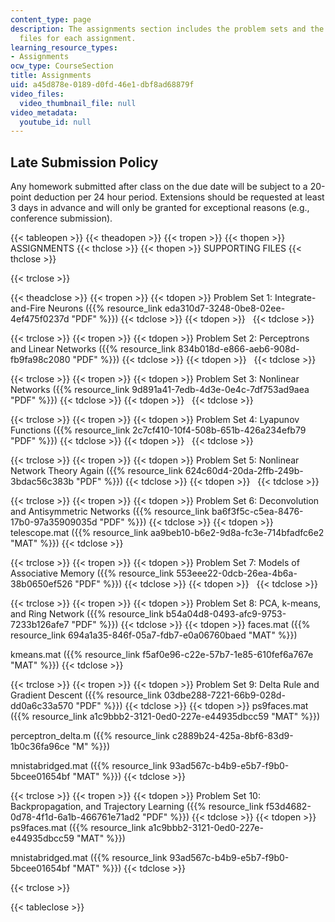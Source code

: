 ```yaml
---
content_type: page
description: The assignments section includes the problem sets and the supporting
  files for each assignment.
learning_resource_types:
- Assignments
ocw_type: CourseSection
title: Assignments
uid: a45d878e-0189-d0fd-46e1-dbf8ad68879f
video_files:
  video_thumbnail_file: null
video_metadata:
  youtube_id: null
---
```


Late Submission Policy
----------------------

Any homework submitted after class on the due date will be subject to a 20-point deduction per 24 hour period. Extensions should be requested at least 3 days in advance and will only be granted for exceptional reasons (e.g., conference submission).

{{< tableopen >}}
{{< theadopen >}}
{{< tropen >}}
{{< thopen >}}
ASSIGNMENTS
{{< thclose >}}
{{< thopen >}}
SUPPORTING FILES
{{< thclose >}}

{{< trclose >}}

{{< theadclose >}}
{{< tropen >}}
{{< tdopen >}}
Problem Set 1: Integrate-and-Fire Neurons ({{% resource_link eda310d7-3248-0be8-02ee-4ef475f0237d "PDF" %}})
{{< tdclose >}}
{{< tdopen >}}
 
{{< tdclose >}}

{{< trclose >}}
{{< tropen >}}
{{< tdopen >}}
Problem Set 2: Perceptrons and Linear Networks ({{% resource_link 834b018d-e866-aeb6-908d-fb9fa98c2080 "PDF" %}})
{{< tdclose >}}
{{< tdopen >}}
 
{{< tdclose >}}

{{< trclose >}}
{{< tropen >}}
{{< tdopen >}}
Problem Set 3: Nonlinear Networks ({{% resource_link 9d891a41-7edb-4d3e-0e4c-7df753ad9aea "PDF" %}})
{{< tdclose >}}
{{< tdopen >}}
 
{{< tdclose >}}

{{< trclose >}}
{{< tropen >}}
{{< tdopen >}}
Problem Set 4: Lyapunov Functions ({{% resource_link 2c7cf410-10f4-508b-651b-426a234efb79 "PDF" %}})
{{< tdclose >}}
{{< tdopen >}}
 
{{< tdclose >}}

{{< trclose >}}
{{< tropen >}}
{{< tdopen >}}
Problem Set 5: Nonlinear Network Theory Again ({{% resource_link 624c60d4-20da-2ffb-249b-3bdac56c383b "PDF" %}})
{{< tdclose >}}
{{< tdopen >}}
 
{{< tdclose >}}

{{< trclose >}}
{{< tropen >}}
{{< tdopen >}}
Problem Set 6: Deconvolution and Antisymmetric Networks ({{% resource_link ba6f3f5c-c5ea-8476-17b0-97a35909035d "PDF" %}})
{{< tdclose >}}
{{< tdopen >}}
telescope.mat ({{% resource_link aa9beb10-b6e2-9d8a-fc3e-714bfadfc6e2 "MAT" %}})
{{< tdclose >}}

{{< trclose >}}
{{< tropen >}}
{{< tdopen >}}
Problem Set 7: Models of Associative Memory ({{% resource_link 553eee22-0dcb-26ea-4b6a-38b0650ef526 "PDF" %}})
{{< tdclose >}}
{{< tdopen >}}
 
{{< tdclose >}}

{{< trclose >}}
{{< tropen >}}
{{< tdopen >}}
Problem Set 8: PCA, k-means, and Ring Network ({{% resource_link b54a04d8-0493-afc9-9753-7233b126afe7 "PDF" %}})
{{< tdclose >}}
{{< tdopen >}}
faces.mat ({{% resource_link 694a1a35-846f-05a7-fdb7-e0a06760baed "MAT" %}})  
  
kmeans.mat ({{% resource_link f5af0e96-c22e-57b7-1e85-610fef6a767e "MAT" %}})
{{< tdclose >}}

{{< trclose >}}
{{< tropen >}}
{{< tdopen >}}
Problem Set 9: Delta Rule and Gradient Descent ({{% resource_link 03dbe288-7221-66b9-028d-dd0a6c33a570 "PDF" %}})
{{< tdclose >}}
{{< tdopen >}}
ps9faces.mat ({{% resource_link a1c9bbb2-3121-0ed0-227e-e44935dbcc59 "MAT" %}})  
  
perceptron\_delta.m ({{% resource_link c2889b24-425a-8bf6-83d9-1b0c36fa96ce "M" %}})  
  
mnistabridged.mat ({{% resource_link 93ad567c-b4b9-e5b7-f9b0-5bcee01654bf "MAT" %}})
{{< tdclose >}}

{{< trclose >}}
{{< tropen >}}
{{< tdopen >}}
Problem Set 10: Backpropagation, and Trajectory Learning ({{% resource_link f53d4682-0d78-4f1d-6a1b-466761e71ad2 "PDF" %}})
{{< tdclose >}}
{{< tdopen >}}
ps9faces.mat ({{% resource_link a1c9bbb2-3121-0ed0-227e-e44935dbcc59 "MAT" %}})  
  
mnistabridged.mat ({{% resource_link 93ad567c-b4b9-e5b7-f9b0-5bcee01654bf "MAT" %}})
{{< tdclose >}}

{{< trclose >}}

{{< tableclose >}}